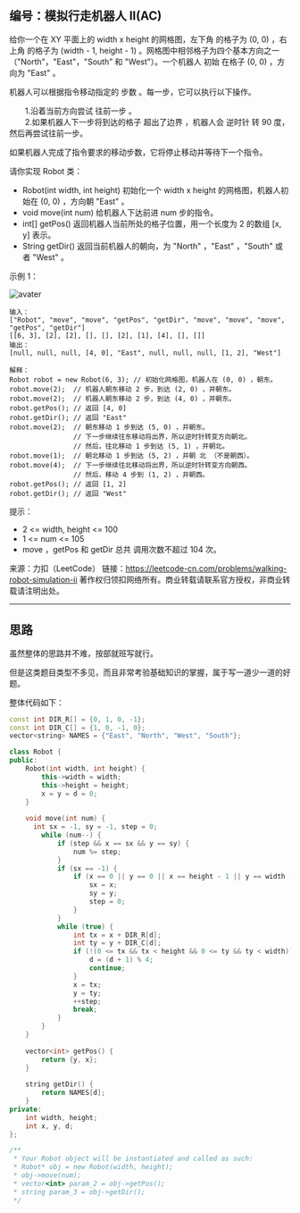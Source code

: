 ## 编号：模拟行走机器人 II(AC)

给你一个在 XY 平面上的 width x height 的网格图，左下角 的格子为 (0, 0) ，右上角 的格子为 (width - 1, height - 1) 。网格图中相邻格子为四个基本方向之一（"North"，"East"，"South" 和 "West"）。一个机器人 初始 在格子 (0, 0) ，方向为 "East" 。

机器人可以根据指令移动指定的 步数 。每一步，它可以执行以下操作。

&emsp;&emsp;1.沿着当前方向尝试 往前一步 。
</br>&emsp;&emsp;2.如果机器人下一步将到达的格子 超出了边界 ，机器人会 逆时针 转 90 度，然后再尝试往前一步。

如果机器人完成了指令要求的移动步数，它将停止移动并等待下一个指令。

请你实现 Robot 类：

* Robot(int width, int height) 初始化一个 width x height 的网格图，机器人初始在 (0, 0) ，方向朝 "East" 。
* void move(int num) 给机器人下达前进 num 步的指令。
* int[] getPos() 返回机器人当前所处的格子位置，用一个长度为 2 的数组 [x, y] 表示。
* String getDir() 返回当前机器人的朝向，为 "North" ，"East" ，"South" 或者 "West" 。
 

示例 1：

![avater](https://assets.leetcode.com/uploads/2021/10/09/example-1.png)

```
输入：
["Robot", "move", "move", "getPos", "getDir", "move", "move", "move", "getPos", "getDir"]
[[6, 3], [2], [2], [], [], [2], [1], [4], [], []]
输出：
[null, null, null, [4, 0], "East", null, null, null, [1, 2], "West"]

解释：
Robot robot = new Robot(6, 3); // 初始化网格图，机器人在 (0, 0) ，朝东。
robot.move(2);  // 机器人朝东移动 2 步，到达 (2, 0) ，并朝东。
robot.move(2);  // 机器人朝东移动 2 步，到达 (4, 0) ，并朝东。
robot.getPos(); // 返回 [4, 0]
robot.getDir(); // 返回 "East"
robot.move(2);  // 朝东移动 1 步到达 (5, 0) ，并朝东。
                // 下一步继续往东移动将出界，所以逆时针转变方向朝北。
                // 然后，往北移动 1 步到达 (5, 1) ，并朝北。
robot.move(1);  // 朝北移动 1 步到达 (5, 2) ，并朝 北 （不是朝西）。
robot.move(4);  // 下一步继续往北移动将出界，所以逆时针转变方向朝西。
                // 然后，移动 4 步到 (1, 2) ，并朝西。
robot.getPos(); // 返回 [1, 2]
robot.getDir(); // 返回 "West"
```


提示：

* 2 <= width, height <= 100
* 1 <= num <= 105
* move ，getPos 和 getDir 总共 调用次数不超过 104 次。

来源：力扣（LeetCode）
链接：https://leetcode-cn.com/problems/walking-robot-simulation-ii
著作权归领扣网络所有。商业转载请联系官方授权，非商业转载请注明出处。

---
## 思路

虽然整体的思路并不难，按部就班写就行。

但是这类题目类型不多见，而且非常考验基础知识的掌握，属于写一道少一道的好题。


整体代码如下：
```c++
const int DIR_R[] = {0, 1, 0, -1};
const int DIR_C[] = {1, 0, -1, 0};
vector<string> NAMES = {"East", "North", "West", "South"};

class Robot {
public:
    Robot(int width, int height) {
        this->width = width;
        this->height = height;
        x = y = d = 0;
    }
    
    void move(int num) {
      int sx = -1, sy = -1, step = 0;
        while (num--) {
            if (step && x == sx && y == sy) {
                num %= step;
            }
            if (sx == -1) {
                if (x == 0 || y == 0 || x == height - 1 || y == width - 1) {
                    sx = x;
                    sy = y;
                    step = 0;
                }
            }
            while (true) {
                int tx = x + DIR_R[d];
                int ty = y + DIR_C[d];
                if (!(0 <= tx && tx < height && 0 <= ty && ty < width)) {
                    d = (d + 1) % 4;
                    continue;
                }
                x = tx;
                y = ty;
                ++step;
                break;
            }
        }
    }
    
    vector<int> getPos() {
        return {y, x};
    }
    
    string getDir() {
        return NAMES[d];
    }
private:
    int width, height;
    int x, y, d;
};

/**
 * Your Robot object will be instantiated and called as such:
 * Robot* obj = new Robot(width, height);
 * obj->move(num);
 * vector<int> param_2 = obj->getPos();
 * string param_3 = obj->getDir();
 */
```